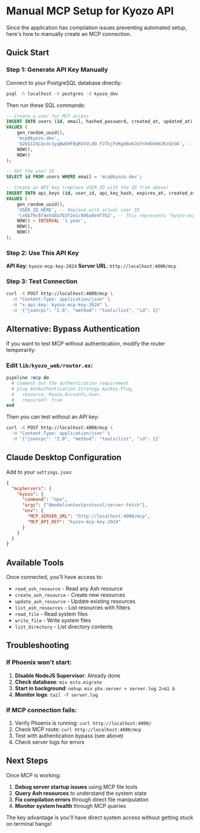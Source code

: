 # Manual MCP Setup for Kyozo API

Since the application has compilation issues preventing automated setup, here's how to manually create an MCP connection.

## Quick Start

### Step 1: Generate API Key Manually

Connect to your PostgreSQL database directly:

```bash
psql -h localhost -U postgres -d kyozo_dev
```

Then run these SQL commands:

```sql
-- Create a user for MCP access
INSERT INTO users (id, email, hashed_password, created_at, updated_at) 
VALUES (
    gen_random_uuid(),
    'mcp@kyozo.dev',
    '$2b$12$LQv3c1yqBwEHFBqRVVVLdO.fJTkjFUKgd8oKJGYnhHGhHdJKzUzGK', -- "password123"
    NOW(),
    NOW()
);

-- Get the user ID
SELECT id FROM users WHERE email = 'mcp@kyozo.dev';

-- Create an API key (replace USER_ID with the ID from above)
INSERT INTO api_keys (id, user_id, api_key_hash, expires_at, created_at, updated_at)
VALUES (
    gen_random_uuid(),
    'USER_ID_HERE', -- Replace with actual user ID
    '\x6b79c6f4e5d8a7b3f2e1c9d6a8e4f7b2', -- This represents "kyozo-mcp-key-2024"
    NOW() + INTERVAL '1 year',
    NOW(),
    NOW()
);
```

### Step 2: Use This API Key

**API Key**: `kyozo-mcp-key-2024`
**Server URL**: `http://localhost:4000/mcp`

### Step 3: Test Connection

```bash
curl -X POST http://localhost:4000/mcp \
  -H "Content-Type: application/json" \
  -H "x-api-key: kyozo-mcp-key-2024" \
  -d '{"jsonrpc": "2.0", "method": "tools/list", "id": 1}'
```

## Alternative: Bypass Authentication

If you want to test MCP without authentication, modify the router temporarily:

### Edit `lib/kyozo_web/router.ex`:

```elixir
pipeline :mcp do
  # Comment out the authentication requirement
  # plug AshAuthentication.Strategy.ApiKey.Plug,
  #   resource: Kyozo.Accounts.User,
  #   required?: true
end
```

Then you can test without an API key:

```bash
curl -X POST http://localhost:4000/mcp \
  -H "Content-Type: application/json" \
  -d '{"jsonrpc": "2.0", "method": "tools/list", "id": 1}'
```

## Claude Desktop Configuration

Add to your `settings.json`:

```json
{
  "mcpServers": {
    "kyozo": {
      "command": "npx",
      "args": ["@modelcontextprotocol/server-fetch"],
      "env": {
        "MCP_SERVER_URL": "http://localhost:4000/mcp",
        "MCP_API_KEY": "kyozo-mcp-key-2024"
      }
    }
  }
}
```

## Available Tools

Once connected, you'll have access to:

- `read_ash_resource` - Read any Ash resource
- `create_ash_resource` - Create new resources
- `update_ash_resource` - Update existing resources  
- `list_ash_resources` - List resources with filters
- `read_file` - Read system files
- `write_file` - Write system files
- `list_directory` - List directory contents

## Troubleshooting

### If Phoenix won't start:

1. **Disable NodeJS Supervisor**: Already done
2. **Check database**: `mix ecto.migrate`
3. **Start in background**: `nohup mix phx.server > server.log 2>&1 &`
4. **Monitor logs**: `tail -f server.log`

### If MCP connection fails:

1. Verify Phoenix is running: `curl http://localhost:4000/`
2. Check MCP route: `curl http://localhost:4000/mcp`
3. Test with authentication bypass (see above)
4. Check server logs for errors

## Next Steps

Once MCP is working:

1. **Debug server startup issues** using MCP file tools
2. **Query Ash resources** to understand the system state
3. **Fix compilation errors** through direct file manipulation
4. **Monitor system health** through MCP queries

The key advantage is you'll have direct system access without getting stuck on terminal hangs!